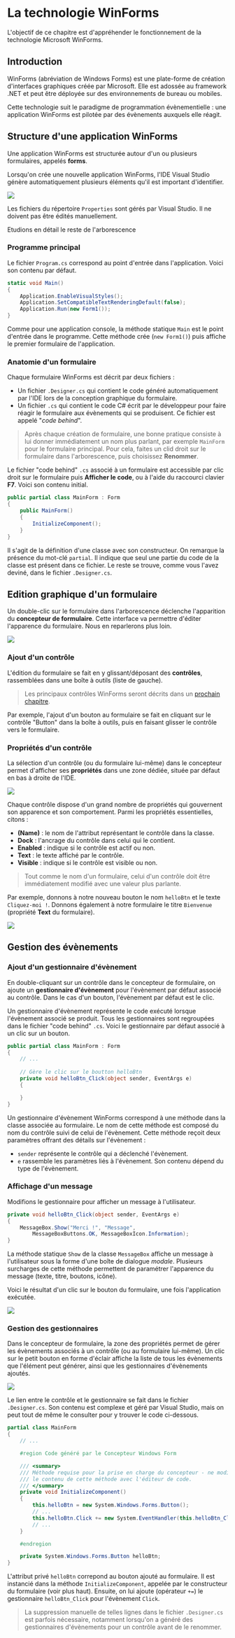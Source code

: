 # La technologie WinForms

L'objectif de ce chapitre est d'appréhender le fonctionnement de la technologie Microsoft WinForms.

## Introduction

WinForms (abréviation de Windows Forms) est une plate-forme de création d'interfaces graphiques créée par Microsoft. Elle est adossée au framework .NET et peut être déployée sur des environnements de bureau ou mobiles.

Cette technologie suit le paradigme de programmation évènementielle : une application WinForms est pilotée par des évènements auxquels elle réagit.

## Structure d'une application WinForms

Une application WinForms est structurée autour d'un ou plusieurs formulaires, appelés **forms**.

Lorsqu'on crée une nouvelle application WinForms, l'IDE Visual Studio génère automatiquement plusieurs éléments qu'il est important d'identifier.

![](../images/app-winforms.jpg)

Les fichiers du répertoire `Properties` sont gérés par Visual Studio. Il ne doivent pas être édités manuellement.

Etudions en détail le reste de l'arborescence

### Programme principal

Le fichier `Program.cs` correspond au point d'entrée dans l'application. Voici son contenu par défaut.

```csharp
static void Main()
{
    Application.EnableVisualStyles();
    Application.SetCompatibleTextRenderingDefault(false);
    Application.Run(new Form1());
}
```

Comme pour une application console, la méthode statique `Main` est le point d'entrée dans le programme. Cette méthode crée (`new Form1()`) puis affiche le premier formulaire de l'application.

### Anatomie d'un formulaire

Chaque formulaire WinForms est décrit par deux fichiers :

* Un fichier `.Designer.cs` qui contient le code généré automatiquement par l'IDE lors de la conception graphique du formulaire. 
* Un fichier `.cs` qui contient le code C# écrit par le développeur pour faire réagir le formulaire aux évènements qui se produisent. Ce fichier est appelé "*code behind*".

> Après chaque création de formulaire, une bonne pratique consiste à lui donner immédiatement un nom plus parlant, par exemple `MainForm` pour le formulaire principal. Pour cela, faites un clid droit sur le formulaire dans l'arborescence, puis choisissez **Renommer**.

Le fichier "code behind" `.cs` associé à un formulaire est accessible par clic droit sur le formulaire puis **Afficher le code**, ou à l'aide du raccourci clavier **F7**. Voici son contenu initial.

```csharp
public partial class MainForm : Form
{
    public MainForm()
    {
        InitializeComponent();
    }
}
```

Il s'agit de la définition d'une classe avec son constructeur. On remarque la présence du mot-clé `partial`. Il indique que seul une partie du code de la classe est présent dans ce fichier. Le reste se trouve, comme vous l'avez deviné, dans le fichier `.Designer.cs`.

## Edition graphique d'un formulaire

Un double-clic sur le formulaire dans l'arborescence déclenche l'apparition du **concepteur de formulaire**. Cette interface va permettre d'éditer l'apparence du formulaire. Nous en reparlerons plus loin.

![](../images/concepteur-form.png)

### Ajout d'un contrôle

L'édition du formulaire se fait en y glissant/déposant des **contrôles**, rassemblées dans une boîte à outils (liste de gauche). 

> Les principaux contrôles WinForms seront décrits dans un [prochain chapitre](03-controles-winforms.md).

Par exemple, l'ajout d'un bouton au formulaire se fait en cliquant sur le contrôle "Button" dans la boîte à outils, puis en faisant glisser le contrôle vers le formulaire.

### Propriétés d'un contrôle

La sélection d'un contrôle (ou du formulaire lui-même) dans le concepteur permet d'afficher ses **propriétés** dans une zone dédiée, située par défaut en bas à droite de l'IDE.

![](../images/props-ctrl.png)

Chaque contrôle dispose d'un grand nombre de propriétés qui gouvernent son apparence et son comportement. Parmi les propriétés essentielles, citons :

* **(Name)** : le nom de l'attribut représentant le contrôle dans la classe.
* **Dock** : l'ancrage du contrôle dans celui qui le contient.
* **Enabled** : indique si le contrôle est actif ou non.
* **Text** : le texte affiché par le contrôle.
* **Visible** : indique si le contrôle est visible ou non.

> Tout comme le nom d'un formulaire, celui d'un contrôle doit être immédiatement modifié avec une valeur plus parlante. 

Par exemple, donnons à notre nouveau bouton le nom `helloBtn` et le texte `Cliquez-moi !`. Donnons également à notre formulaire le titre `Bienvenue` (propriété **Text** du formulaire).

![](../images/props-btn.png)

## Gestion des évènements

### Ajout d'un gestionnaire d'évènement

En double-cliquant sur un contrôle dans le concepteur de formulaire, on ajoute un **gestionnaire d'évènement** pour l'évènement par défaut associé au contrôle. Dans le cas d'un bouton, l'évènement par défaut est le clic.

Un gestionnaire d'évènement représente le code exécuté lorsque l'évènement associé se produit. Tous les gestionnaires sont regroupées dans le fichier "code behind" `.cs`. Voici le gestionnaire par défaut associé à un clic sur un bouton.

```csharp
public partial class MainForm : Form
{
    // ...
    
    // Gère le clic sur le boutton helloBtn
    private void helloBtn_Click(object sender, EventArgs e)
    {

    }
}
```

Un gestionnaire d'évènement WinForms correspond à une méthode dans la classe associée au formulaire. Le nom de cette méthode est composé du nom du contrôle suivi de celui de l'évènement. Cette méthode reçoit deux paramètres offrant des détails sur l'évènement :

* `sender` représente le contrôle qui a déclenché l'évènement.
* `e` rassemble les paramètres liés à l'évènement. Son contenu dépend du type de l'évènement.

### Affichage d'un message

Modifions le gestionnaire pour afficher un message à l'utilisateur.

```csharp
private void helloBtn_Click(object sender, EventArgs e)
{
    MessageBox.Show("Merci !", "Message", 
        MessageBoxButtons.OK, MessageBoxIcon.Information);
}
```

La méthode statique `Show` de la classe `MessageBox` affiche un message à l'utilisateur sous la forme d'une boîte de dialogue *modale*. Plusieurs surcharges de cette méthode permettent de paramétrer l'apparence du message (texte, titre, boutons, icône).

Voici le résultat d'un clic sur le bouton du formulaire, une fois l'application exécutée.

![](../images/evt-btn-clic.jpg)

### Gestion des gestionnaires

Dans le concepteur de formulaire, la zone des propriétés permet de gérer les évènements associés à un contrôle (ou au formulaire lui-même). Un clic sur le petit bouton en forme d'éclair affiche la liste de tous les évènements que l'élément peut générer, ainsi que les gestionnaires d'évènements ajoutés.

![](../images/evt-btn.png)

Le lien entre le contrôle et le gestionnaire se fait dans le fichier `.Designer.cs`. Son contenu est complexe et géré par Visual Studio, mais on peut tout de même le consulter pour y trouver le code ci-dessous.

```csharp
partial class MainForm
{
    // ...

    #region Code généré par le Concepteur Windows Form

    /// <summary>
    /// Méthode requise pour la prise en charge du concepteur - ne modifiez pas
    /// le contenu de cette méthode avec l'éditeur de code.
    /// </summary>
    private void InitializeComponent()
    {
        this.helloBtn = new System.Windows.Forms.Button();
        // ...
        this.helloBtn.Click += new System.EventHandler(this.helloBtn_Click);
        // ...
    }

    #endregion

    private System.Windows.Forms.Button helloBtn;
}
```

L'attribut privé `helloBtn` correpond au bouton ajouté au formulaire. Il est instancié dans la méthode `InitializeComponent`, appelée par le constructeur du formulaire (voir plus haut). Ensuite, on lui ajoute (opérateur `+=`) le gestionnaire `helloBtn_Click` pour l'évènement `Click`.

> La suppression manuelle de telles lignes dans le fichier `.Designer.cs` est parfois nécessaire, notamment lorsqu'on a généré des gestionnaires d'évènements pour un contrôle avant de le renommer.